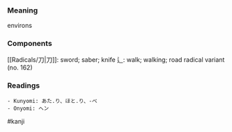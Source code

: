 ### Meaning

environs

### Components

[[Radicals/刀|刀]]: sword; saber; knife 辶: walk; walking; road radical variant (no. 162)

### Readings

```
- Kunyomi: あた.り、ほと.り、-べ
- Onyomi: ヘン
```

#kanji